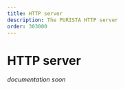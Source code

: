 ```yaml
---
title: HTTP server
description: The PURISTA HTTP server
order: 303000
---
```


# HTTP server

_documentation soon_
